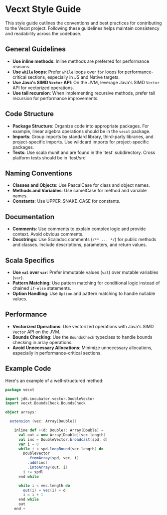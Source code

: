 # Vecxt Style Guide

This style guide outlines the conventions and best practices for contributing to the Vecxt project. Following these guidelines helps maintain consistency and readability across the codebase.

## General Guidelines

- **Use inline methods**: Inline methods are preferred for performance reasons.
- **Use `while` loops**: Prefer `while` loops over `for` loops for performance-critical sections, especially in JS and Native targets.
- **Use Java's SIMD `Vector` API**: On the JVM, leverage Java's SIMD `Vector` API for vectorized operations.
- **Use tail recursion**: When implementing recursive methods, prefer tail recursion for performance improvements.

## Code Structure

- **Package Structure**: Organize code into appropriate packages. For example, linear algebra operations should be in the `vecxt` package.
- **Imports**: Group imports by standard library, third-party libraries, and project-specific imports. Use wildcard imports for project-specific packages.
- **Tests**: Use scala munit and are found in the 'test' subdirectory. Cross platform tests should be in 'test/src'

## Naming Conventions

- **Classes and Objects**: Use PascalCase for class and object names.
- **Methods and Variables**: Use camelCase for method and variable names.
- **Constants**: Use UPPER_SNAKE_CASE for constants.

## Documentation

- **Comments**: Use comments to explain complex logic and provide context. Avoid obvious comments.
- **Docstrings**: Use Scaladoc comments (`/** ... */`) for public methods and classes. Include descriptions, parameters, and return values.

## Scala Specifics

- **Use `val` over `var`**: Prefer immutable values (`val`) over mutable variables (`var`).
- **Pattern Matching**: Use pattern matching for conditional logic instead of chained `if-else` statements.
- **Option Handling**: Use `Option` and pattern matching to handle nullable values.

## Performance

- **Vectorized Operations**: Use vectorized operations with Java's SIMD `Vector` API on the JVM.
- **Bounds Checking**: Use the `BoundsCheck` typeclass to handle bounds checking in array operations.
- **Avoid Unnecessary Allocations**: Minimize unnecessary allocations, especially in performance-critical sections.

## Example Code

Here's an example of a well-structured method:

```scala
package vecxt

import jdk.incubator.vector.DoubleVector
import vecxt.BoundsCheck.BoundsCheck

object arrays:

  extension (vec: Array[Double])

    inline def +(d: Double): Array[Double] =
      val out = new Array[Double](vec.length)
      val inc = DoubleVector.broadcast(spd, d)
      var i = 0
      while i < spd.loopBound(vec.length) do
        DoubleVector
          .fromArray(spd, vec, i)
          .add(inc)
          .intoArray(out, i)
        i += spdl
      end while

      while i < vec.length do
        out(i) = vec(i) + d
        i = i + 1
      end while
      out
    end +